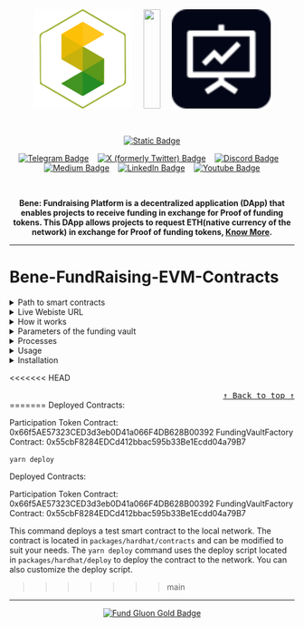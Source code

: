 
<!-- Don't delete it -->
<div name="readme-top"></div>

<!-- Organization Logo -->
<div align="center">
  <img alt="Stability Nexus" src="public/orglogo.svg" width="175">
  &nbsp;
  &nbsp;
  <img src="public/plusSign" width="30" height="175" />
  &nbsp;
  &nbsp;
  <img src="public/logo.svg" width="175" />
</div>

&nbsp;

<!-- Organization Name -->
<div align="center">

[![Static Badge](https://img.shields.io/badge/Stability_Nexus-/Bene-228B22?style=for-the-badge&labelColor=FFC517)](https://bene-evm.stability.nexus/)

</div>

<!-- Organization/Project Social Handles -->
<p align="center">
<!-- Telegram -->
<a href="https://t.me/StabilityNexus">
<img src="https://img.shields.io/badge/Telegram-black?style=flat&logo=telegram&logoColor=white&logoSize=auto&color=24A1DE" alt="Telegram Badge"/></a>
&nbsp;&nbsp;
<!-- X (formerly Twitter) -->
<a href="https://x.com/StabilityNexus">
<img src="https://img.shields.io/twitter/follow/StabilityNexus" alt="X (formerly Twitter) Badge"/></a>
&nbsp;&nbsp;
<!-- Discord -->
<a href="https://discord.gg/YzDKeEfWtS">
<img src="https://img.shields.io/discord/995968619034984528?style=flat&logo=discord&logoColor=white&logoSize=auto&label=Discord&labelColor=5865F2&color=57F287" alt="Discord Badge"/></a>
&nbsp;&nbsp;
<!-- Medium -->
<a href="https://news.stability.nexus/">
  <img src="https://img.shields.io/badge/Medium-black?style=flat&logo=medium&logoColor=black&logoSize=auto&color=white" alt="Medium Badge"></a>
&nbsp;&nbsp;
<!-- LinkedIn -->
<a href="https://linkedin.com/company/stability-nexus">
  <img src="https://img.shields.io/badge/LinkedIn-black?style=flat&logo=LinkedIn&logoColor=white&logoSize=auto&color=0A66C2" alt="LinkedIn Badge"></a>
&nbsp;&nbsp;
<!-- Youtube -->
<a href="https://www.youtube.com/@StabilityNexus">
  <img src="https://img.shields.io/youtube/channel/subscribers/UCZOG4YhFQdlGaLugr_e5BKw?style=flat&logo=youtube&logoColor=white&logoSize=auto&labelColor=FF0000&color=FF0000" alt="Youtube Badge"></a>
</p>

&nbsp;
<!-- Project core values and objective -->
<p align="center">
  <strong>
 Bene: Fundraising Platform is a decentralized application (DApp) that enables projects to receive funding in exchange for Proof of funding tokens. This DApp allows projects to request ETH(native currency of the network) in exchange for Proof of funding tokens, <a href="https://www.youtube.com/watch?v=HHN31PkUxaU">Know More</a>.
  </strong>
</p>

---

# Bene-FundRaising-EVM-Contracts

<details>
  <summary>Path to smart contracts</summary>
  <ul>
    <li>/packages/hardhat/contracts</li>
  </ul>
</details>
<details>
  <summary>Live Webiste URL</summary>
  <ul>
    <li>https://bene-evm.stability.nexus/</li>
  </ul>
</details>

<details>
  <summary>How it works</summary>

- Each project contains two tokens:

  1.  **Proof-of-Funding Token Vouchers (PFTV)**: This token is minted during the project creation transaction and serves a main purposes:

      - **Contribution Tracking**: Temporarily, contributors receive this token when participating in the project. Once it is confirmed that a refund is no longer possible, contributors can exchange the PFTV for the **Proof-funding Token (PFT)**.
      - The total supply of PFTV equals the total issuance of PFT.

  2.  **Proof-funding Token (PFT)**: Unlike the PFTV, the PFT is not minted on the contract. It represents the project or its organization and may also reflect proof-funding for similar projects within the same organization. PFTs are distributed only after refund conditions are no longer applicable, ensuring proper tracking.

> The use of the PFTV ensures that during refunds, the origin of the token can be reliably traced to the current project. If PFTs were distributed immediately upon purchase, distinguishing whether a token originated from the current project or another related project would not be possible.

- Project owners can create a funding vault that holds an amount of tokens, which may vary, setting a **timestamp** as a deadline.
- A minimum amount of tokens must be sold before the project can withdraw funds. This ensures that the project receives sufficient backing.
- If the timestamp is reached before minimum amount of tokens are sold, users have the option to exchange their tokens back for the corresponding ETHs, provided the minimum has not been reached.

</details>
<details>
  <summary>Parameters of the funding vault</summary>
  
- **timestamp**: The timestamp limit until withdrawal or refund is allowed.
- **Minimum Funding Amount**: The minimum number of ETH needs to be raised to enable withdrawals or refunds.
- **Proof of funding Token Address**: The smart contract address for the Proof-of-Funding token (e.g., 0x123...abc)
- **Proof of funding Token Amount**: Total Proof of funding tokens for the vault
- **ETH/Token Exchange Rate**: The exchange rate of ETHs per token.
- **withdrawal Address**: The address to withdraw funds after raised successfully.
- **Project Title**: Title of the Project
- **Project URL**: URL of the Project
- **Project Description**: Description of the Project

### Constants

The following constants are defined in the contract:

- **Protocol Treasury Address** (`dev_addr`): The base58 address of the developer.
- **Protocol Fee** (`dev_fee`): The percentage fee taken by the developer (e.g., `5` for 5%).

</details>
<details>
  <summary>Processes</summary>
 
The Bene: Fundraising Platform supports seven main processes:

1. **funding vault Creation**:

   - Allows anyone to create a funding vault with the specified script and parameters.
   - The funding vault represents the project's request for funds in exchange for a specific amount of tokens.
   - The tokens in the funding vault are provided by the funding vault creator, that is, the project owner.

2. **Token Acquisition**:

   - Users are allowed to exchange ETHs for **Proof of Funding Token Vouchers (PFTVs)** (at exchange rate) until there are no more tokens left, even if the deadline has passed.
   - Users receive PFTVs in their own funding vaultes, which adhere to token standards, making them visible and transferable through ETH wallets.

3. **Refund Tokens**:

   - Users are allowed to exchange PFTVs for ETHs (at the exchange rate) if and only if the deadline has passed and the minimum number of tokens has not been sold.
   - This ensures that participants can retrieve their contributions if the funding goal is not met.

4. **Withdraw ETHs**:

   - Project owners are allowed to withdraw ETHs if and only if the minimum number of tokens has been sold.
   - Project owners can only withdraw to the address specified in `withdrawal_address`.

5. **Withdraw Unsold Tokens**:

   - Project owners are allowed to withdraw unsold PFTs from the contract at any time.
   - Project owners can only withdraw to the address specified in `withdrawal_address`.

6. **Add Tokens**:

   - Project owners are allowed to add more PFTVs to the contract at any time.

7. **Redeem Tokens**:
   - Users are allowed to exchange **Proof of Funding Token Vouchers (PFTVs)** for **Proof-funding Tokens (PFTs)** if and only if the deadline has passed and the minimum number of tokens has been sold.

</details>
<details>
  <summary>Usage</summary>
 You can interact with the platform using the following webpage:

(https://bene-evm.stability.nexus/)
</details>
<details>
  <summary>Installation</summary>
  ## Prerequisites

- **Node.js and npm (or yarn):** Ensure you have the latest versions installed. You can download them from the [official Node.js website](https://nodejs.org/).
- **Code Editor:** Choose a code editor like [Visual Studio Code](https://code.visualstudio.com/), [Sublime Text](https://www.sublimetext.com/), or [WebStorm](https://www.jetbrains.com/webstorm/).

## Steps

### Clone the Repository

```bash
git clone https://github.com/StabilityNexus/BenefactionPlatform-EVM
cd BenefactionPlatform-EVM
```

### Install Dependencies

```bash
npm install

```

### Start the Development Server

```bash
npm run dev
```

This will start a development server, and your project will be accessible at http://localhost:5173/.

</details>

<<<<<<< HEAD
<!-- Project Description (Start from here) -->

<!-- Use Back Button after each section -->
<div align="right"><kbd><a href="#readme-top">↑ Back to top ↑</a></kbd></div>
=======
Deployed Contracts:

Participation Token Contract: 0x66f5AE57323CED3d3eb0D41a066F4DB628B00392
FundingVaultFactory Contract: 0x55cbF8284EDCd412bbac595b33Be1Ecdd04a79B7


```
yarn deploy
```

Deployed Contracts:

Participation Token Contract: 0x66f5AE57323CED3d3eb0D41a066F4DB628B00392
FundingVaultFactory Contract: 0x55cbF8284EDCd412bbac595b33Be1Ecdd04a79B7

This command deploys a test smart contract to the local network. The contract is located in `packages/hardhat/contracts` and can be modified to suit your needs. The `yarn deploy` command uses the deploy script located in `packages/hardhat/deploy` to deploy the contract to the network. You can also customize the deploy script.
>>>>>>> main

---

<!-- Don't delete it -->
<!-- Funding Badge -->
<div align="center" name="fund">
<a href="https://docs.stability.nexus/about-us/fund-us"><img src="public/Readmefooter.svg" alt="Fund Gluon Gold Badge"/></a>
</div>
